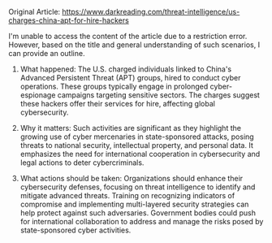 Original Article: https://www.darkreading.com/threat-intelligence/us-charges-china-apt-for-hire-hackers

I'm unable to access the content of the article due to a restriction error. However, based on the title and general understanding of such scenarios, I can provide an outline.

1) What happened: The U.S. charged individuals linked to China's Advanced Persistent Threat (APT) groups, hired to conduct cyber operations. These groups typically engage in prolonged cyber-espionage campaigns targeting sensitive sectors. The charges suggest these hackers offer their services for hire, affecting global cybersecurity.

2) Why it matters: Such activities are significant as they highlight the growing use of cyber mercenaries in state-sponsored attacks, posing threats to national security, intellectual property, and personal data. It emphasizes the need for international cooperation in cybersecurity and legal actions to deter cybercriminals.

3) What actions should be taken: Organizations should enhance their cybersecurity defenses, focusing on threat intelligence to identify and mitigate advanced threats. Training on recognizing indicators of compromise and implementing multi-layered security strategies can help protect against such adversaries. Government bodies could push for international collaboration to address and manage the risks posed by state-sponsored cyber activities.